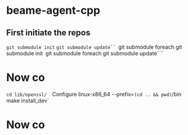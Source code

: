 # beame-agent-cpp


## First initiate the repos
`git submodule init`
`git submodule update``
`git submodule foreach git submodule init`
`git submodule foreach git submodule update`
``
# Now co
`cd lib/openssl/ 
`Configure linux-x86_64 --prefix=`(cd .. && pwd)`/bin
make install_dev`

# Now co
